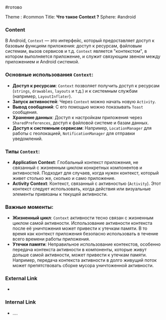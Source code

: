 #готово 

Theme : #common 
Title: **Что такое Context ?**
Sphere: #android 

### Content

В Android, `Context` — это интерфейс, который предоставляет доступ к базовым функциям приложения: доступ к ресурсам, файловым системам, вызов сервисов и т.д. `Context` является "контекстом", в котором выполняется приложение, и служит связующим звеном между приложением и Android системой.

### Основные использования `Context`:

- **Доступ к ресурсам**: `Context` позволяет получить доступ к ресурсам (`strings`, `drawables`, `layouts` и т.д.) и к системным службам (например, `LayoutInflater`).
- **Запуск активностей**: Через `Context` можно начать новую `Activity`.
- **Вывод сообщений**: С его помощью можно показывать `Toast` сообщения.
- **Хранение данных**: Доступ к настройкам приложения через `SharedPreferences`, доступ к файловой системе и базам данных.
- **Доступ к системным сервисам**: Например, `LocationManager` для работы с геолокацией, `NotificationManager` для отправки уведомлений.

### Типы `Context`:

- **Application Context**: Глобальный контекст приложения, не связанный с жизненным циклом конкретных компонентов и активностей. Подходит для случаев, когда нужен контекст, который живет столько же, сколько и само приложение.
- **Activity Context**: Контекст, связанный с активностью (`Activity`). Этот контекст следует использовать, когда действия или визуальные элементы привязаны к текущей активности.

### Важные моменты:

- **Жизненный цикл**: `Context` активности тесно связан с жизненным циклом самой активности. Использование активности контекста после её уничтожения может привести к утечкам памяти. В то время как контекст приложения безопасно использовать в течение всего времени работы приложения.
- **Утечки памяти**: Неправильное использование контекстов, особенно передача контекста активности в компоненты, которые живут дольше самой активности, может привести к утечкам памяти. Например, передача контекста активности в долго живущий поток может препятствовать сборке мусора уничтоженной активности.

### External Link

- 

### Internal Link

- ....